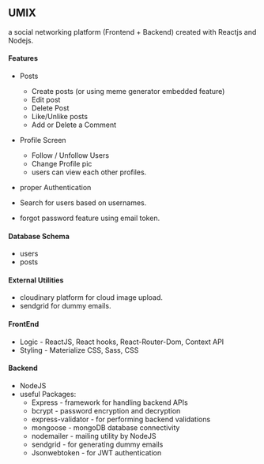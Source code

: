## UMIX

a social networking platform (Frontend + Backend) created with Reactjs and Nodejs.

#### Features

- Posts
  - Create posts (or using meme generator embedded feature)
  - Edit post
  - Delete Post
  - Like/Unlike posts
  - Add or Delete a Comment

- Profile Screen
  - Follow / Unfollow Users
  - Change Profile pic
  - users can view each other profiles.

- proper Authentication
- Search for users based on usernames.
- forgot password feature using email token.

#### Database Schema 

- users
- posts

#### External Utilities

- cloudinary platform for cloud image upload.
- sendgrid for dummy emails.

#### FrontEnd

- Logic - ReactJS, React hooks, React-Router-Dom, Context API
- Styling - Materialize CSS, Sass, CSS

#### Backend

- NodeJS 
- useful Packages:
  - Express - framework for handling backend APIs
  - bcrypt - password encryption and decryption
  - express-validator - for performing backend validations
  - mongoose - mongoDB database connectivity
  - nodemailer - mailing utility by NodeJS
  - sendgrid - for generating dummy emails
  - Jsonwebtoken - for JWT authentication






